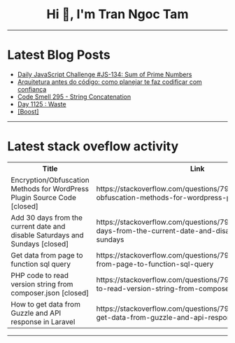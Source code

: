 <h1 align="center">Hi 👋, I'm Tran Ngoc Tam</h1>

---

# Latest Blog Posts 
<!-- BLOG-POST-LIST:START -->
- [Daily JavaScript Challenge #JS-134: Sum of Prime Numbers](https://dev.to/dpc/daily-javascript-challenge-js-134-sum-of-prime-numbers-4o51)
- [Arquitetura antes do código: como planejar te faz codificar com confiança](https://dev.to/rafadev/arquitetura-antese-do-codigo-como-planejar-te-faz-codificar-com-confianca-2d42)
- [Code Smell 295 - String Concatenation](https://dev.to/mcsee/code-smell-295-string-concatenation-1hpi)
- [Day 1125 : Waste](https://dev.to/dwane/day-1125-waste-4g0j)
- [[Boost]](https://dev.to/jacklehamster/-la6)
<!-- BLOG-POST-LIST:END -->

---

# Latest stack oveflow activity
<table>
  <tr><th>Title</th><th>Link</th></tr>
  <!-- STACKOVERFLOW:START --><tr><td>Encryption/Obfuscation Methods for WordPress Plugin Source Code [closed]</td><td>https://stackoverflow.com/questions/79532307/encryption-obfuscation-methods-for-wordpress-plugin-source-code</td></tr><tr><td>Add 30 days from the current date and disable Saturdays and Sundays [closed]</td><td>https://stackoverflow.com/questions/79531932/add-30-days-from-the-current-date-and-disable-saturdays-and-sundays</td></tr><tr><td>Get data from page to function sql query</td><td>https://stackoverflow.com/questions/79531862/get-data-from-page-to-function-sql-query</td></tr><tr><td>PHP code to read version string from composer.json [closed]</td><td>https://stackoverflow.com/questions/79531825/php-code-to-read-version-string-from-composer-json</td></tr><tr><td>How to get data from Guzzle and API response in Laravel</td><td>https://stackoverflow.com/questions/79531787/how-to-get-data-from-guzzle-and-api-response-in-laravel</td></tr><!-- STACKOVERFLOW:END -->
</table>

---


